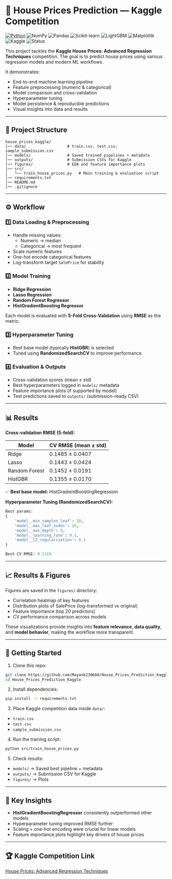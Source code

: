 # 🏡 House Prices Prediction — Kaggle Competition

[![Python](https://img.shields.io/badge/Python-3.12.10-blue?logo=python&logoColor=white)](https://www.python.org/)
![NumPy](https://img.shields.io/badge/NumPy-1.24-lightgrey?logo=numpy)
![Pandas](https://img.shields.io/badge/Pandas-2.0-darkblue?logo=pandas)
![Scikit-learn](https://img.shields.io/badge/Scikit--learn-ML-orange.svg)
![LightGBM](https://img.shields.io/badge/LightGBM-Boosting-yellowgreen.svg)
![Matplotlib](https://img.shields.io/badge/Matplotlib-Visualization-informational.svg)
![Kaggle](https://img.shields.io/badge/Kaggle-Competition-20BEFF?logo=kaggle&logoColor=white)
![Status](https://img.shields.io/badge/Status-Completed-brightgreen)

This project tackles the **Kaggle House Prices: Advanced Regression Techniques** competition.
The goal is to predict house prices using various regression models and modern ML workflows.

It demonstrates:

* End-to-end machine learning pipeline
* Feature preprocessing (numeric & categorical)
* Model comparison and cross-validation
* Hyperparameter tuning
* Model persistence & reproducible predictions
* Visual insights into data and results

---

## 📂 Project Structure

```
house_prices_kaggle/
│── data/                  # train.csv, test.csv, sample_submission.csv
│── models/                # Saved trained pipelines + metadata
│── outputs/               # Submission CSVs for Kaggle
│── figures/               # EDA and feature importance plots
│── src/
│   └── train_house_prices.py   # Main training & evaluation script
│── requirements.txt
│── README.md
│── .gitignore
```

---

## ⚙️ Workflow

### 1️⃣ Data Loading & Preprocessing

* Handle missing values:
  * Numeric → median
  * Categorical → most frequent
* Scale numeric features
* One-hot encode categorical features
* Log-transform target `SalePrice` for stability

### 2️⃣ Model Training

* **Ridge Regression**
* **Lasso Regression**
* **Random Forest Regressor**
* **HistGradientBoosting Regressor**

Each model is evaluated with **5-Fold Cross-Validation** using **RMSE** as the metric.

### 3️⃣ Hyperparameter Tuning

* Best base model (typically **HistGBR**) is selected
* Tuned using **RandomizedSearchCV** to improve performance

### 4️⃣ Evaluation & Outputs

* Cross-validation scores (mean ± std)
* Best hyperparameters logged in `models/` metadata
* Feature importance plots (if supported by model)
* Test predictions saved to `outputs/` (submission-ready CSV)

---

## 📊 Results

**Cross-validation RMSE (5-fold):**

| Model                | CV RMSE (mean ± std) |
| -------------------- | -------------------- |
| Ridge                | 0.1485 ± 0.0407      |
| Lasso                | 0.1443 ± 0.0424      |
| Random Forest        | 0.1452 ± 0.0191      |
| HistGBR              | 0.1355 ± 0.0170      |

✅ **Best base model:** HistGradientBoostingRegression

**Hyperparameter Tuning (RandomizedSearchCV):**

```python
Best params:
{
    'model__min_samples_leaf': 20,
    'model__max_leaf_nodes': 15,
    'model__max_depth': 8,
    'model__learning_rate': 0.1,
    'model__l2_regularization': 0.1
}

Best CV RMSE: 0.1319
```

---

## 📈 Results & Figures

Figures are saved in the `figures/` directory:

* Correlation heatmap of key features
* Distribution plots of SalePrice (log-transformed vs original)
* Feature importance (top 20 predictors)
* CV performance comparison across models

These visualizations provide insights into **feature relevance**, **data quality**, and **model behavior**, making the workflow more transparent.

---

## 🚀 Getting Started

1. Clone this repo:

```bash
git clone https://github.com/Mayank230604/House_Prices_Prediction_Kaggle.git
cd House_Prices_Prediction_Kaggle
```

2. Install dependencies:

```bash
pip install -r requirements.txt
```

3. Place Kaggle competition data inside `data/`:

* `train.csv`
* `test.csv`
* `sample_submission.csv`

4. Run the training script:

```bash
python src/train_house_prices.py
```

5. Check results:

* `models/` → Saved best pipeline + metadata
* `outputs/` → Submission CSV for Kaggle
* `figures/` → Plots

---

## 📌 Key Insights

* **HistGradientBoostingRegressor** consistently outperformed other models
* Hyperparameter tuning improved RMSE further
* Scaling + one-hot encoding were crucial for linear models
* Feature importance plots highlight key drivers of house prices

---

## 🏆 Kaggle Competition Link

[House Prices: Advanced Regression Techniques](https://www.kaggle.com/competitions/house-prices-advanced-regression-techniques)


